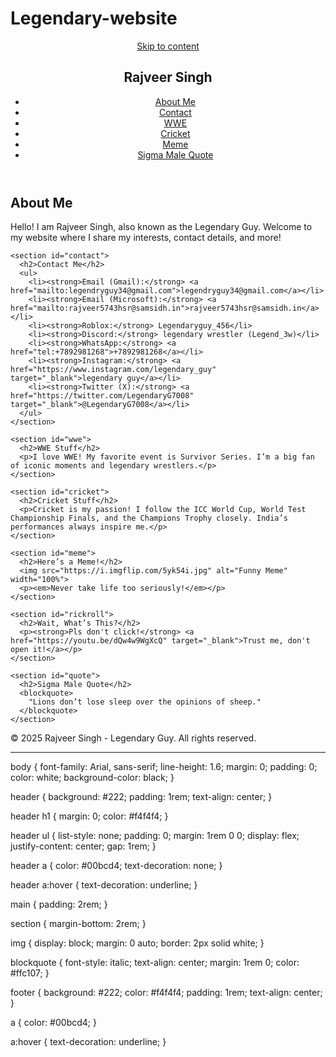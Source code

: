 # Legendary-website
<!DOCTYPE html>
<html lang="en">
<head>
  <meta charset="UTF-8">
  <meta name="viewport" content="width=device-width, initial-scale=1.0">
  <meta name="description" content="Legendary Guy - Rajveer Singh's Website">
  <title>Rajveer Singh - Legendary Guy</title>
  <link rel="stylesheet" href="styles.css">
</head>
<body>
  <header>
    <nav>
      <a href="#main-content" class="skip-link">Skip to content</a>
      <h1>Rajveer Singh</h1>
      <ul>
        <li><a href="#about">About Me</a></li>
        <li><a href="#contact">Contact</a></li>
        <li><a href="#wwe">WWE</a></li>
        <li><a href="#cricket">Cricket</a></li>
        <li><a href="#meme">Meme</a></li>
        <li><a href="#quote">Sigma Male Quote</a></li>
      </ul>
    </nav>
  </header>
  
  <main id="main-content">
    <section id="about">
      <h2>About Me</h2>
      <p>Hello! I am Rajveer Singh, also known as the Legendary Guy. Welcome to my website where I share my interests, contact details, and more!</p>
    </section>
    
    <section id="contact">
      <h2>Contact Me</h2>
      <ul>
        <li><strong>Email (Gmail):</strong> <a href="mailto:legendryguy34@gmail.com">legendryguy34@gmail.com</a></li>
        <li><strong>Email (Microsoft):</strong> <a href="mailto:rajveer5743hsr@samsidh.in">rajveer5743hsr@samsidh.in</a></li>
        <li><strong>Roblox:</strong> Legendaryguy_456</li>
        <li><strong>Discord:</strong> legendary wrestler (Legend_3w)</li>
        <li><strong>WhatsApp:</strong> <a href="tel:+7892981268">+7892981268</a></li>
        <li><strong>Instagram:</strong> <a href="https://www.instagram.com/legendary_guy" target="_blank">legendary guy</a></li>
        <li><strong>Twitter (X):</strong> <a href="https://twitter.com/LegendaryG7008" target="_blank">@LegendaryG7008</a></li>
      </ul>
    </section>

    <section id="wwe">
      <h2>WWE Stuff</h2>
      <p>I love WWE! My favorite event is Survivor Series. I’m a big fan of iconic moments and legendary wrestlers.</p>
    </section>

    <section id="cricket">
      <h2>Cricket Stuff</h2>
      <p>Cricket is my passion! I follow the ICC World Cup, World Test Championship Finals, and the Champions Trophy closely. India’s performances always inspire me.</p>
    </section>
    
    <section id="meme">
      <h2>Here’s a Meme!</h2>
      <img src="https://i.imgflip.com/5yk54i.jpg" alt="Funny Meme" width="100%">
      <p><em>Never take life too seriously!</em></p>
    </section>
    
    <section id="rickroll">
      <h2>Wait, What’s This?</h2>
      <p><strong>Pls don't click!</strong> <a href="https://youtu.be/dQw4w9WgXcQ" target="_blank">Trust me, don't open it!</a></p>
    </section>
    
    <section id="quote">
      <h2>Sigma Male Quote</h2>
      <blockquote>
        "Lions don’t lose sleep over the opinions of sheep."
      </blockquote>
    </section>
  </main>
  
  <footer>
    <p>&copy; 2025 Rajveer Singh - Legendary Guy. All rights reserved.</p>
  </footer>

  <script src="scripts.js"></script>
</body>
</html>


---
body {
  font-family: Arial, sans-serif;
  line-height: 1.6;
  margin: 0;
  padding: 0;
  color: white;
  background-color: black;
}

header {
  background: #222;
  padding: 1rem;
  text-align: center;
}

header h1 {
  margin: 0;
  color: #f4f4f4;
}

header ul {
  list-style: none;
  padding: 0;
  margin: 1rem 0 0;
  display: flex;
  justify-content: center;
  gap: 1rem;
}

header a {
  color: #00bcd4;
  text-decoration: none;
}

header a:hover {
  text-decoration: underline;
}

main {
  padding: 2rem;
}

section {
  margin-bottom: 2rem;
}

img {
  display: block;
  margin: 0 auto;
  border: 2px solid white;
}

blockquote {
  font-style: italic;
  text-align: center;
  margin: 1rem 0;
  color: #ffc107;
}

footer {
  background: #222;
  color: #f4f4f4;
  padding: 1rem;
  text-align: center;
}

a {
  color: #00bcd4;
}

a:hover {
  text-decoration: underline;
}

